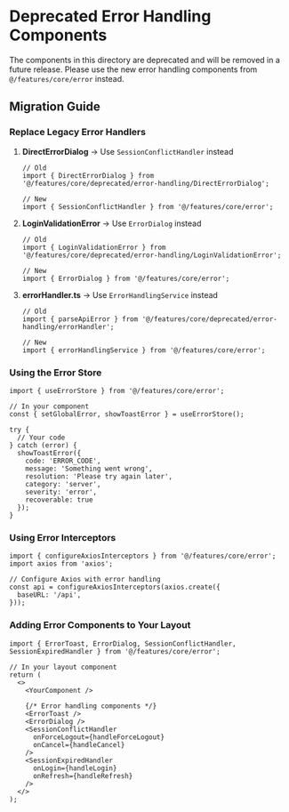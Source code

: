 # Deprecated Error Handling Components

The components in this directory are deprecated and will be removed in a future release. Please use the new error handling components from `@/features/core/error` instead.

## Migration Guide

### Replace Legacy Error Handlers

1. **DirectErrorDialog** → Use `SessionConflictHandler` instead
   ```tsx
   // Old
   import { DirectErrorDialog } from '@/features/core/deprecated/error-handling/DirectErrorDialog';
   
   // New
   import { SessionConflictHandler } from '@/features/core/error';
   ```

2. **LoginValidationError** → Use `ErrorDialog` instead
   ```tsx
   // Old
   import { LoginValidationError } from '@/features/core/deprecated/error-handling/LoginValidationError';
   
   // New
   import { ErrorDialog } from '@/features/core/error';
   ```

3. **errorHandler.ts** → Use `ErrorHandlingService` instead
   ```tsx
   // Old
   import { parseApiError } from '@/features/core/deprecated/error-handling/errorHandler';
   
   // New
   import { errorHandlingService } from '@/features/core/error';
   ```

### Using the Error Store

```tsx
import { useErrorStore } from '@/features/core/error';

// In your component
const { setGlobalError, showToastError } = useErrorStore();

try {
  // Your code
} catch (error) {
  showToastError({
    code: 'ERROR_CODE',
    message: 'Something went wrong',
    resolution: 'Please try again later',
    category: 'server',
    severity: 'error',
    recoverable: true
  });
}
```

### Using Error Interceptors

```tsx
import { configureAxiosInterceptors } from '@/features/core/error';
import axios from 'axios';

// Configure Axios with error handling
const api = configureAxiosInterceptors(axios.create({
  baseURL: '/api',
}));
```

### Adding Error Components to Your Layout

```tsx
import { ErrorToast, ErrorDialog, SessionConflictHandler, SessionExpiredHandler } from '@/features/core/error';

// In your layout component
return (
  <>
    <YourComponent />
    
    {/* Error handling components */}
    <ErrorToast />
    <ErrorDialog />
    <SessionConflictHandler 
      onForceLogout={handleForceLogout} 
      onCancel={handleCancel} 
    />
    <SessionExpiredHandler
      onLogin={handleLogin}
      onRefresh={handleRefresh}
    />
  </>
);
```

